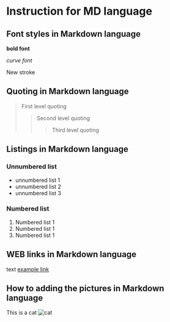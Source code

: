 # Instruction for MD language


## Font styles in Markdown language

**bold font**

*curve font*

New stroke


## Quoting in Markdown language
> First level quoting
>> Second level quoting
>>> Third level quoting


## Listings in Markdown language

### Unnumbered list
* unnumbered list 1
* unnumbered list 2
* unnumbered list 3

### Numbered list
1. Numbered list 1
2. Numbered list 1
3. Numbered list 1

## WEB links in Markdown language
text [example link](example.com "tooltip")

## How to adding the pictures in Markdown language
This is a cat
![cat](cat.jpg)

